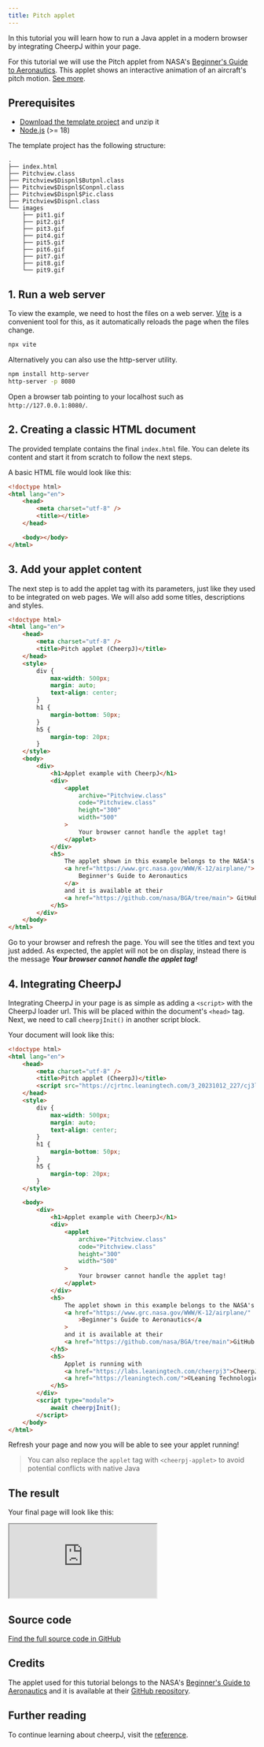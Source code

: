 ```yaml
---
title: Pitch applet
---
```


In this tutorial you will learn how to run a Java applet in a modern browser by integrating CheerpJ within your page.

For this tutorial we will use the Pitch applet from NASA's [Beginner's Guide to Aeronautics](https://www.grc.nasa.gov/WWW/K-12/airplane/). This applet shows an interactive animation of an aircraft's pitch motion. [See more](https://www1.grc.nasa.gov/beginners-guide-to-aeronautics/aircraft-rotations/).

## Prerequisites

- [Download the template project](/cheerpj3/examples/applet-template.zip) and unzip it
- [Node.js](https://nodejs.org/en/) (>= 18)

The template project has the following structure:

```
.
├── index.html
├── Pitchview.class
├── Pitchview$Dispnl$Butpnl.class
├── Pitchview$Dispnl$Conpnl.class
├── Pitchview$Dispnl$Pic.class
├── Pitchview$Dispnl.class
└── images
    ├── pit1.gif
    ├── pit2.gif
    ├── pit3.gif
    ├── pit4.gif
    ├── pit5.gif
    ├── pit6.gif
    ├── pit7.gif
    ├── pit8.gif
    └── pit9.gif
```

## 1. Run a web server

To view the example, we need to host the files on a web server. [Vite](https://vitejs.dev/) is a convenient tool for this, as it automatically reloads the page when the files change.

```sh
npx vite
```

Alternatively you can also use the http-server utility.

```sh
npm install http-server
http-server -p 8080
```

Open a browser tab pointing to your localhost such as `http://127.0.0.1:8080/`.

## 2. Creating a classic HTML document

The provided template contains the final `index.html` file. You can delete its content and start it from scratch to follow the next steps.

A basic HTML file would look like this:

```html title="index.html"
<!doctype html>
<html lang="en">
	<head>
		<meta charset="utf-8" />
		<title></title>
	</head>

	<body></body>
</html>
```

## 3. Add your applet content

The next step is to add the applet tag with its parameters, just like they used to be integrated on web pages. We will also add some titles, descriptions and styles.

```html {24-31} title="index.html"
<!doctype html>
<html lang="en">
	<head>
		<meta charset="utf-8" />
		<title>Pitch applet (CheerpJ)</title>
	</head>
	<style>
		div {
			max-width: 500px;
			margin: auto;
			text-align: center;
		}
		h1 {
			margin-bottom: 50px;
		}
		h5 {
			margin-top: 20px;
		}
	</style>
	<body>
		<div>
			<h1>Applet example with CheerpJ</h1>
			<div>
				<applet
					archive="Pitchview.class"
					code="Pitchview.class"
					height="300"
					width="500"
				>
					Your browser cannot handle the applet tag!
				</applet>
			</div>
			<h5>
				The applet shown in this example belongs to the NASA's
				<a href="https://www.grc.nasa.gov/WWW/K-12/airplane/">
					Beginner's Guide to Aeronautics
				</a>
				and it is available at their
				<a href="https://github.com/nasa/BGA/tree/main"> GitHub repository </a>.
			</h5>
		</div>
	</body>
</html>
```

Go to your browser and refresh the page. You will see the titles and text you just added. As expected, the applet will not be on display, instead there is the message _**Your browser cannot handle the applet tag!**_

## 4. Integrating CheerpJ

Integrating CheerpJ in your page is as simple as adding a `<script>` with the CheerpJ loader url. This will be placed within the document's `<head>` tag. Next, we need to call `cheerpjInit()` in another script block.

Your document will look like this:

```html {6, 49-51} title="index.html"
<!doctype html>
<html lang="en">
	<head>
		<meta charset="utf-8" />
		<title>Pitch applet (CheerpJ)</title>
		<script src="https://cjrtnc.leaningtech.com/3_20231012_227/cj3loader.js"></script>
	</head>
	<style>
		div {
			max-width: 500px;
			margin: auto;
			text-align: center;
		}
		h1 {
			margin-bottom: 50px;
		}
		h5 {
			margin-top: 20px;
		}
	</style>

	<body>
		<div>
			<h1>Applet example with CheerpJ</h1>
			<div>
				<applet
					archive="Pitchview.class"
					code="Pitchview.class"
					height="300"
					width="500"
				>
					Your browser cannot handle the applet tag!
				</applet>
			</div>
			<h5>
				The applet shown in this example belongs to the NASA's
				<a href="https://www.grc.nasa.gov/WWW/K-12/airplane/"
					>Beginner's Guide to Aeronautics</a
				>
				and it is available at their
				<a href="https://github.com/nasa/BGA/tree/main">GitHub repository</a>.
			</h5>
			<h5>
				Applet is running with
				<a href="https://labs.leaningtech.com/cheerpj3">CheerpJ</a> by
				<a href="https://leaningtech.com/">©Leaning Technologies</a>
			</h5>
		</div>
		<script type="module">
			await cheerpjInit();
		</script>
	</body>
</html>
```

Refresh your page and now you will be able to see your applet running!

> You can also replace the `applet` tag with `<cheerpj-applet>` to avoid potential conflicts with native Java

## The result

Your final page will look like this:

<iframe src="https://leaningtech.github.io/cheerpj-example-applet/" class="w-full aspect-square"></iframe>

## Source code

[Find the full source code in GitHub](https://github.com/leaningtech/cheerpj-example-applet)

## Credits

The applet used for this tutorial belongs to the NASA's [Beginner's Guide to Aeronautics](https://www.grc.nasa.gov/WWW/K-12/airplane/) and it is available at their [GitHub repository](https://github.com/nasa/BGA/tree/main).

## Further reading

To continue learning about cheerpJ, visit the [reference](/cheerpj3/reference).
